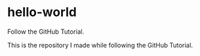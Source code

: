 # hello-world
Follow the GitHub Tutorial.

This is the repository I made while following the GitHub Tutorial.

